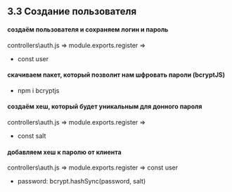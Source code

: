 ## 3.3 Создание пользователя

#### создаём пользователя и сохраняем логин и пароль

controllers\auth.js => module.exports.register =>

- const user

#### скачиваем пакет, который позволит нам шфровать пароли (bcryptJS)

- npm i bcryptjs

#### создаём хеш, который будет уникальным для донного пароля

controllers\auth.js => module.exports.register =>

- const salt

#### добавляем хеш к паролю от клиента

controllers\auth.js => module.exports.register => const user

- password: bcrypt.hashSync(password, salt)
